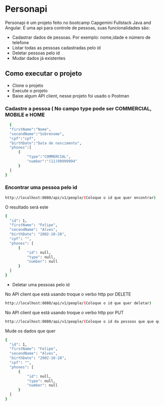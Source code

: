 # Personapi

Personapi é um projeto feito no bootcamp Capgemini Fullstack Java and Angular. É uma api para controle de pessoas, suas funcionalidades são:

  - Cadastrar dados de pessoas. Por exemplo: nome,idade e número de telefone
  - Listar todas as pessoas cadastradas pelo id
  - Deletar pessoas pelo id
  - Mudar dados já existentes

## Como executar o projeto

  - Clone o projeto
  - Execute o projeto
  - Baixe algum API client, nesse projeto foi usado o Postman
  
  ### Cadastre a pessoa ( No campo type pode ser COMMERCIAL, MOBILE e HOME 
  ```sh 
    {
    "firstName":"Nome",
    "secondName":"Sobrenome",
    "cpf":"cpf",
    "birthDate":"Data de nascimento",
    "phones":[
        {
            "type":"COMMERCIAL", 
            "number":"(11)99999994"
        }
    ]
}
  ```
  
  ### Encontrar uma pessoa pelo id 
  ```sh
  http://localhost:8080/api/v1/people/(Coloque o id que quer encontrar)
  ```
  O resultado será este 
  
  ```sh
  {
    "id": 1,
    "firstName": "Felipe",
    "secondName": "Alves",
    "birthDate": "2002-10-28",
    "cpf": "",
    "phones": [
        {
            "id": null,
            "type": null,
            "number": null
        }
    ]
}
  ```
  - Deletar uma pessoas pelo id
  
  No API client que está usando troque o verbo http por DELETE
  ```sh
  http://localhost:8080/api/v1/people/(Coloque o id que quer deletar)
  ```
   No API client que está usando troque o verbo http por PUT
  ```sh
  http://localhost:8080/api/v1/people/(Coloque o id da pessoas que que quer modificar)
  ```
  Mude os dados que quer
  ```sh 
  {
    "id": 1,
    "firstName": "Felipe",
    "secondName": "Alves",
    "birthDate": "2002-10-28",
    "cpf": "",
    "phones": [
        {
            "id": null,
            "type": null,
            "number": null
        }
    ]
}
```
</ul>
